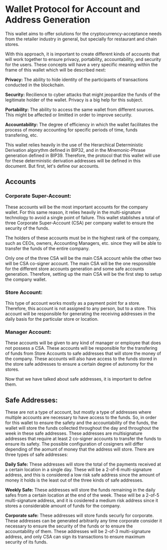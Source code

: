 # Wallet Protocol for Account and Address Generation

This wallet aims to offer solutions for the cryptocurrency-acceptance needs from the retailer industry in general, but specially for restaurant and chain stores. 

With this approach, it is important to create different kinds of accounts that will work together to ensure privacy, portability, accountability, and security for the users. These concepts will have a very specific meaning within the frame of this wallet which will be described next:

**Privacy:** The ability to hide identity of the participants of transactions conducted in the blockchain. 

**Security:** Recilience to cyber attacks that might jeopardize the funds of the legitimate holder of the wallet. Privacy is a big help for this subject.

**Portability:** The ability to access the same wallet from different sources. This might be affected or limitted in order to improve security.

**Accountability:** The degree of efficiency in which the wallet facilitates the process of money accounting for specific periods of time, funds transfering, etc.


This wallet relies heavily in the use of the Herarchical Deterministic Derivation algorythm defined in BIP32, and in the Mnemonic-Phrase generation defined in BIP39. Therefore, the protocol that this wallet will use for these deterministic derivation addresses will be defined in this document. But first, let's define our accounts.

## Accounts

### Corporate Super-Account:

These accounts will be the most important accounts for the company wallet. For this same reason, it relies heavily in the multi-signature technology to avoid a single point of failure. This wallet stablishes a total of three Corporate Super-Account (CSA) per company wallet to ensure the security of the funds.

The holders of these accounts must be in the highest rank of the company, such as CEOs, owners, Accounting Managers, etc. since they will be able to transfer the funds of the entire company.

Only one of the three CSA will be the main CSA account while the other two will be CSA co-signer account. The main CSA will be the one responsible for the different store accounts generation and some safe accounts generation. Therefore, setting up the main CSA will be the first step to setup the company wallet.

### Store Account:

This type of account works mostly as a payment point for a store. Therefore, this account is not assigned to any person, but to a store. This account will be responsible for generating the receiving addresses in the daily basis for the particular store or location.

### Manager Account:

These accounts will be given to any kind of manager or employee that does not possess a CSA. These accounts will be responsible for the transfering of funds from Store Accounts to safe addresses that will store the money of the company. These accounts will also have access to the funds stored in the store safe addresses to ensure a certain degree of autonomy for the stores.

Now that we have talked about safe addresses, it is important to define them.

## Safe Addresses:

These are not a type of account, but mostly a type of addresses where multiple accounts are necessary to have access to the funds. So, in order for this wallet to ensure the safety and the accountability of the funds, the wallet will store the funds collected throughout the day and throughout the week in these safe addresses. These addresses are multisignature addresses that require at least 2 co-signer accounts to transfer the funds to ensure its safety. The possible configuration of cosigners will differ depending of the aomunt of money that the address will store. There are three types of safe addresses:

**Daily Safe:** These addresses will store the total of the payments received at a certain location in a single day. These will be a 2-of-6 multi-signature address, and this is considered a low risk safe address since the amount of money it holds is the least out of the three kinds of safe addresses.

**Weekly Safe:** These addresses will store the funds remaining in the daily safes from a certain location at the end of the week. These will be a 2-of-5 multi-signature address, and it is cosidered a medium risk address since it stores a considerable amount of funds for the company.

**Corporate safe:** These addresses will store funds securly for corporate. These addresses can be generated arbitrarily any time corporate consider it necessary to ensure the security of the funds or to ensure the accountability of them. These addresses will be 2-of-3 multi-signature address, and only CSA can sign its transactions to ensure maximum security of its funds.










